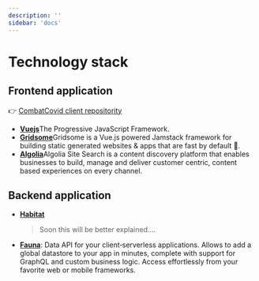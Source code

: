 ```yaml
---
description: ''
sidebar: 'docs'
---
```

# Technology stack
## Frontend application
👉 [CombatCovid client repositority](https://github.com/CombatCovid/website-ux-design)
- [**Vuejs**](https://vuejs.org/)The Progressive JavaScript Framework.
- [**Gridsome**](https://gridsome.org/)Gridsome is a Vue.js powered Jamstack framework for building static generated websites & apps that are fast by default 🚀.
- [**Algolia**](https://www.algolia.com/solutions/site-search/)Algolia Site Search is a content discovery platform that enables businesses to build, manage and deliver customer centric, content based experiences on every channel.

## Backend application
- [**Habitat**](https://community.chef.io/products/chef-habitat/)
  > Soon this will be better explained....
  
- [**Fauna**](https://fauna.com/): Data API for your client‑serverless applications. Allows to add a global datastore to your app in minutes, complete with support for GraphQL and custom business logic. Access effortlessly from your favorite web or mobile frameworks. 